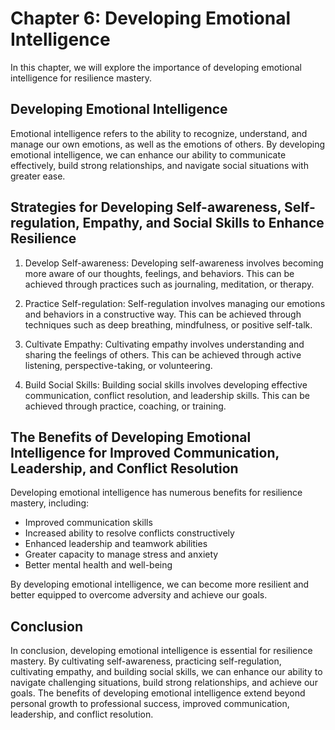 Chapter 6: Developing Emotional Intelligence
============================================

In this chapter, we will explore the importance of developing emotional intelligence for resilience mastery.

Developing Emotional Intelligence
---------------------------------

Emotional intelligence refers to the ability to recognize, understand, and manage our own emotions, as well as the emotions of others. By developing emotional intelligence, we can enhance our ability to communicate effectively, build strong relationships, and navigate social situations with greater ease.

Strategies for Developing Self-awareness, Self-regulation, Empathy, and Social Skills to Enhance Resilience
-----------------------------------------------------------------------------------------------------------

1. Develop Self-awareness: Developing self-awareness involves becoming more aware of our thoughts, feelings, and behaviors. This can be achieved through practices such as journaling, meditation, or therapy.

2. Practice Self-regulation: Self-regulation involves managing our emotions and behaviors in a constructive way. This can be achieved through techniques such as deep breathing, mindfulness, or positive self-talk.

3. Cultivate Empathy: Cultivating empathy involves understanding and sharing the feelings of others. This can be achieved through active listening, perspective-taking, or volunteering.

4. Build Social Skills: Building social skills involves developing effective communication, conflict resolution, and leadership skills. This can be achieved through practice, coaching, or training.

The Benefits of Developing Emotional Intelligence for Improved Communication, Leadership, and Conflict Resolution
-----------------------------------------------------------------------------------------------------------------

Developing emotional intelligence has numerous benefits for resilience mastery, including:

* Improved communication skills
* Increased ability to resolve conflicts constructively
* Enhanced leadership and teamwork abilities
* Greater capacity to manage stress and anxiety
* Better mental health and well-being

By developing emotional intelligence, we can become more resilient and better equipped to overcome adversity and achieve our goals.

Conclusion
----------

In conclusion, developing emotional intelligence is essential for resilience mastery. By cultivating self-awareness, practicing self-regulation, cultivating empathy, and building social skills, we can enhance our ability to navigate challenging situations, build strong relationships, and achieve our goals. The benefits of developing emotional intelligence extend beyond personal growth to professional success, improved communication, leadership, and conflict resolution.
